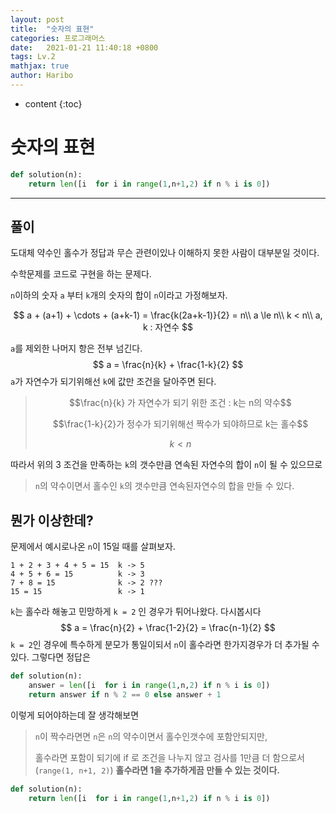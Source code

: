 ```yaml
---
layout: post
title:  "숫자의 표현"
categories: 프로그래머스
date:   2021-01-21 11:40:18 +0800
tags: Lv.2
mathjax: true
author: Haribo
---
```


* content
{:toc}
# 숫자의 표현

```python
def solution(n):
    return len([i  for i in range(1,n+1,2) if n % i is 0])
```

---









## 풀이

도대체 약수인 홀수가 정답과 무슨 관련이있나 이해하지 못한 사람이 대부분일 것이다.

수학문제를 코드로 구현을 하는 문제다.  

`n`이하의 숫자 `a` 부터 `k`개의 숫자의 합이 `n`이라고 가정해보자.  


$$
a + (a+1) + \cdots + (a+k-1) = \frac{k(2a+k-1)}{2} = n\\
a \le n\\
k < n\\
a, k : 자연수
$$


`a`를 제외한 나머지 항은 전부 넘긴다.
$$
a = \frac{n}{k} + \frac{1-k}{2}
$$
`a`가 자연수가 되기위해선 `k`에 값만 조건을 달아주면 된다.

> $$\frac{n}{k} 가 자연수가 되기 위한 조건 : k는 n의 약수$$
>
> $$\frac{1-k}{2}가 정수가 되기위해선 짝수가 되야하므로 k는 홀수$$
>
> $$ k < n$$

따라서 위의 3 조건을 만족하는 `k`의 갯수만큼 연속된 자연수의 합이 `n`이 될 수 있으므로

>  `n`의 약수이면서 홀수인 `k`의 갯수만큼 연속된자연수의 합을 만들 수 있다.

## 뭔가 이상한데?

문제에서 예시로나온 `n`이 15일 때를 살펴보자.

```
1 + 2 + 3 + 4 + 5 = 15  k -> 5
4 + 5 + 6 = 15          k -> 3
7 + 8 = 15              k -> 2 ???
15 = 15                 k -> 1
```

`k`는 홀수라 해놓고 민망하게 `k = 2` 인 경우가 튀어나왔다. 다시봅시다
$$
a = \frac{n}{2} + \frac{1-2}{2} = \frac{n-1}{2}
$$
`k = 2`인 경우에 특수하게 분모가 통일이되서 `n`이 홀수라면 한가지경우가 더 추가될 수 있다. 그렇다면 정답은

```python
def solution(n):
    answer = len([i  for i in range(1,n,2) if n % i is 0])
    return answer if n % 2 == 0 else answer + 1
```

이렇게 되어야하는데 잘 생각해보면 

> `n`이 짝수라면면 `n`은 `n`의 약수이면서 홀수인갯수에 포함안되지만,
>
>  홀수라면 포함이 되기에 if 로 조건을 나누지 않고 검사를 1만큼 더 함으로서(`range(1, n+1, 2)`) **홀수라면 1을 추가하게끔 만들 수 있는 것이다.**

```python
def solution(n):
    return len([i  for i in range(1,n+1,2) if n % i is 0])
```

